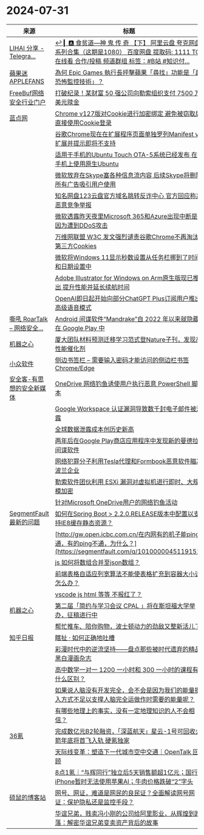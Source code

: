 ﻿# 2024-07-31

|来源|标题|
|---|---|
|[LIHAI 分享 - Telegra...](https://rsshub.app/telegram/channel/lihaiba)|[↩️ ▎🅰️ 食贫道—神 鬼 传 奇 【下】 阿里云盘 夸克网盘系列合集（这期是1080） 百度网盘 提取码: 1111 TG 在线看 合作/投稿 频道群组 标签：#B站 #知识付...](https://t.me/lihaiba/6844)|
|[蘋果迷 APPLEFANS](https://applefans.today/feed/)|[為何 Epic Games 執行長抨擊蘋果「尋找」功能是「超恐怖監控技術」？](https://applefans.today/2024-07-epic-games-ceo-calls-apple-find-my-super-creepy/)|
|[FreeBuf网络安全行业门户](http://www.freebuf.com/feed)|[打破纪录！某财富 50 强公司向勒索组织支付 7500 万美元赎金](https://www.freebuf.com/news/407383.html)|
|[蓝点网](https://www.landiannews.com/feed)|[Chrome v127版对Cookie进行加密绑定 避免被窃取后直接使用Cookie登录](https://www.landiannews.com/archives/105208.html)|
||[谷歌Chrome现在在扩展程序页面单独罗列Manifest v2扩展并提示即将不支持](https://www.landiannews.com/archives/105192.html)|
||[适用于手机的Ubuntu Touch OTA-5系统已经发布 在手机上使用原生Ubuntu](https://www.landiannews.com/archives/105207.html)|
||[微软放弃在Skype塞各种信息流内容 后续Skype将删除所有广告吸引用户使用](https://www.landiannews.com/archives/105206.html)|
||[知名网盘123云盘官方域名跳转反诈中心 官方回应称系恶意竞争举报](https://www.landiannews.com/archives/105205.html)|
||[微软透露昨天夜里Microsoft 365和Azure出现中断是因为遭到DDoS攻击](https://www.landiannews.com/archives/105204.html)|
||[万维网联盟 W3C 发文强烈谴责谷歌Chrome不再淘汰第三方Cookies](https://www.landiannews.com/archives/105203.html)|
||[微软将Windows 11显示秒数设置从任务栏挪到了时间和日期设置中](https://www.landiannews.com/archives/105202.html)|
||[Adobe Illustrator for Windows on Arm原生版现已推出 提升性能并延长续航时间](https://www.landiannews.com/archives/105194.html)|
||[OpenAI即日起开始向部分ChatGPT Plus订阅用户推出高级语音模式](https://www.landiannews.com/archives/105193.html)|
|[嘶吼 RoarTalk – 网络安全...](https://www.4hou.com/feed)|[Android 间谍软件“Mandrake”自 2022 年以来就隐藏在 Google Play 中](https://www.4hou.com/posts/ArPO)|
|[机器之心](https://www.jiqizhixin.com/rss)|[厦大团队材料预测迁移学习范式登Nature子刊，发现高性能催化剂](https://www.jiqizhixin.com/articles/2024-07-31-3)|
|[小众软件](https://feeds.appinn.com/appinns/)|[侧边书签栏 – 需要输入密码才能访问的侧边栏书签 Chrome/Edge ](https://www.appinn.com/chrome-sidebar-bookmarks/)|
|[安全客-有思想的安全新媒体](https://api.anquanke.com/data/v1/rss)|[OneDrive 网络钓鱼诱使用户执行恶意 PowerShell 脚本](https://www.anquanke.com/post/id/298605)|
||[Google Workspace 认证漏洞导致数千封电子邮件被泄露](https://www.anquanke.com/post/id/298610)|
||[全球数据泄露成本创历史新高](https://www.anquanke.com/post/id/298613)|
||[两年后在Google Play商店应用程序中发现新的曼德拉间谍软件](https://www.anquanke.com/post/id/298616)|
||[网络犯罪分子利用Tesla代理和Formbook恶意软件瞄准波兰企业](https://www.anquanke.com/post/id/298623)|
||[勒索软件团伙利用 ESXi 漏洞对虚拟机进行即时、大规模加密](https://www.anquanke.com/post/id/298620)|
||[针对Microsoft OneDrive用户的网络钓鱼活动](https://www.anquanke.com/post/id/298628)|
|[SegmentFault 最新的问题](https://segmentfault.com/feeds/questions)|[如何在Spring Boot > 2.2.0.RELEASE版本中配置以支持IE8缓存静态资源？](https://segmentfault.com/q/1010000045119153)|
||[http://gw.open.icbc.com.cn/在内网有的机子能ping通，有的ping不通，为什么？](https://segmentfault.com/q/1010000045119151)|
||[js 如何将数组合并至json数组？](https://segmentfault.com/q/1010000045118915)|
||[前端表格自适应列宽算法不能使表格扩充到容器大小该怎么办？](https://segmentfault.com/q/1010000045118665)|
||[vscode js html 等等 不报红了？](https://segmentfault.com/q/1010000045118445)|
|[机器之心](https://www.jiqizhixin.com/rss)|[第二届「简约与学习会议 CPAL 」将在斯坦福大学举办，征稿进行中](https://www.jiqizhixin.com/articles/2024-07-31-2)|
||[帮忙推车、陪你购物，波士顿动力的劲敌又整新活儿了](https://www.jiqizhixin.com/articles/2024-07-31)|
|[知乎日报](https://feedx.net/rss/zhihudaily.xml)|[瞎扯 · 如何正确地吐槽](https://daily.zhihu.com/story/9774245)|
||[彩漫时代中的逆流坚持——盘点那些被时代遗弃的精品黑白漫画杂志](https://daily.zhihu.com/story/9774215)|
||[高中数学一对一 1200 一小时和 300 一小时的课程有什么区别？](https://daily.zhihu.com/story/9774224)|
||[如果说人脑没有开发完全，会不会是因为我们的能量摄入方式不足以支撑人脑完全运做作时需要的能量呢？](https://daily.zhihu.com/story/9774235)|
||[有哪些地理上的事实，没有一定地理知识的人不会相信？](https://daily.zhihu.com/story/9774228)|
|[36氪](http://36kr.com/feed)|[完成数亿元B2轮融资，「深蓝航天」星云-1号可回收火箭年底将首飞入轨 硬氪独家](https://36kr.com/p/2884822725991298?f=rss)|
||[天际线变革：塑造下一代城市空中交通｜OpenTalk 回顾](https://36kr.com/p/2884481241832067?f=rss)|
||[8点1氪｜“与辉同行”独立后5天销售额超1亿元；国行iPhone暂时无法使用苹果AI；牛肉价格跌破“2”字头](https://36kr.com/p/2885421059529607?f=rss)|
|[硕鼠的博客站](http://lukefan.com/?feed=rss2)|[网号、网证，难道是网民的良民证？全面解读网号网证：保护隐私还是监控手段？](https://lukefan.com/2024/07/31/%e7%bd%91%e5%8f%b7%e3%80%81%e7%bd%91%e8%af%81%ef%bc%8c%e9%9a%be%e9%81%93%e6%98%af%e7%bd%91%e6%b0%91%e7%9a%84%e8%89%af%e6%b0%91%e8%af%81%ef%bc%9f%e5%85%a8%e9%9d%a2%e8%a7%a3%e8%af%bb%e7%bd%91%e5%8f%b7/)|
||[华谊兄弟，贱卖冯小刚的公司给阿里影业，从辉煌到跌落：解密华谊兄弟变卖资产背后的故事](https://lukefan.com/2024/07/31/%e5%8d%8e%e8%b0%8a%e5%85%84%e5%bc%9f%ef%bc%8c%e8%b4%b1%e5%8d%96%e5%86%af%e5%b0%8f%e5%88%9a%e7%9a%84%e5%85%ac%e5%8f%b8%e7%bb%99%e9%98%bf%e9%87%8c%e5%bd%b1%e4%b8%9a%ef%bc%8c%e4%bb%8e%e8%be%89%e7%85%8c/)|
